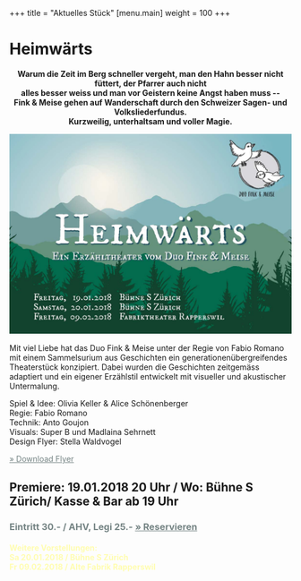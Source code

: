 +++
title = "Aktuelles Stück"
[menu.main]
weight = 100
+++

<h1>Heimwärts</h1>
<center>
<b>Warum die Zeit im Berg schneller vergeht, man den Hahn besser nicht füttert, der Pfarrer auch nicht <br/> alles besser weiss und man vor Geistern keine Angst haben muss -- <br/>
 Fink & Meise gehen auf Wanderschaft durch den Schweizer Sagen- und Volksliederfundus. <br/>
Kurzweilig, unterhaltsam und
voller Magie.</b>

<p>
<img src="/images/flyerfront.jpg" width= 600px/></p></center>
<FONT SIZE="4"> 
</Font>

Mit viel Liebe hat das Duo Fink & Meise unter der Regie von Fabio Romano mit einem Sammelsurium aus Geschichten ein generationenübergreifendes Theaterstück konzipiert. Dabei wurden die Geschichten zeitgemäss adaptiert und ein eigener Erzählstil entwickelt mit visueller und akustischer Untermalung. 
<p>
Spiel & Idee: Olivia Keller & Alice Schönenberger </br>
Regie: Fabio Romano</br>
Technik: Anto Goujon </br>
Visuals: Super B und Madlaina Sehrnett</br>
Design Flyer: Stella Waldvogel
</p>
<a style="color:#758484" href="http://finkundmeise.ch/flyer.pdf">
        &raquo; Download Flyer
      </a>
<p><h2> Premiere: 19.01.2018 20 Uhr / Wo: Bühne S Zürich/ Kasse & Bar ab 19 Uhr </h2> </p>

<p>
  <h3>
    <span style="color:#758484">
      Eintritt 30.- / AHV, Legi 25.-
      <a style="color:#758484" href="/Reservation">
        &raquo; Reservieren
      </a>
    </span>
  </h3>
</p>
<h4><span style="color:#fffdb1">Weitere Vorstellungen: </br>
Sa 20.01.2018 / Bühne S Zürich</br>
Fr 09.02.2018 / Alte Fabrik Rapperswil</span></h4>

